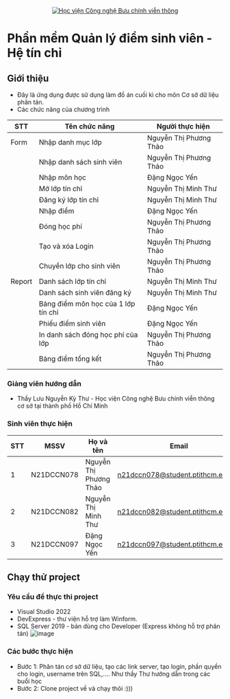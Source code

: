 <p align="center">
  <a href="https://ptithcm.edu.vn/" title="Học viên Công nghệ Bưu chính viễn thông cơ sở tại Tp Hồ Chí Minh" style="border: none;">
    <img src="https://daihoconline.edu.vn/wp-content/uploads/2022/12/logo_bcvt_transparent_Original_White-background_600px.png" alt="Học viện Công nghệ Bưu chính viễn thông">
  </a>
</p>

# Phần mềm Quản lý điểm sinh viên - Hệ tín chỉ

## Giới thiệu

* Đây là ứng dụng được sử dụng làm đồ án cuối kì cho môn Cơ sở dữ liệu phân tán.
* Các chức năng của chương trình
  
|**STT**|**Tên chức năng**          |  **Người thực hiện**       |
|-------|----------------------------------|---------------------------|
|  Form |Nhập danh mục lớp                 |Nguyễn Thị Phương Thảo|
|       |Nhập danh sách sinh viên          |Nguyễn Thị Phương Thảo  |
|       |Nhập môn học                      |Đặng Ngọc Yến         |
|       |Mở lớp tín chỉ                    |Nguyễn Thị Minh Thư       |
|       |Đăng ký lớp tín chỉ               |Nguyễn Thị Minh Thư        |
|       |Nhập điểm                         |Đặng Ngọc Yến         |
|       |Đóng học phí                      |Nguyễn Thị Phương Thảo    |
|       |Tạo và xóa Login                  |Nguyễn Thị Phương Thảo|
|       |Chuyển lớp cho sinh viên          |Nguyễn Thị Phương Thảo|
|Report |Danh sách lớp tín chỉ             |Nguyễn Thị Minh Thư         |
|       |Danh sách sinh viên đăng ký       |Nguyễn Thị Minh Thư        |
|       |Bảng điểm môn học của 1 lớp tín chỉ|Đặng Ngọc Yến         |
|       |Phiếu điểm sinh viên              |Đặng Ngọc Yến         |
|       |In danh sách đóng học phí của lớp  |Nguyễn Thị Phương Thảo |
|       |Bảng điểm tổng kết                |Nguyễn Thị Phương Thảo |

### Giảng viên hướng dẫn

* Thầy Lưu Nguyễn Kỳ Thư - Học viện Công nghệ Bưu chính viễn thông cơ sở tại thành phố Hồ Chí Minh

### Sinh viên thực hiện

|**STT**|**MSSV**  |  **Họ và tên**       |       **Email**                 |
|-------|----------|----------------------|---------------------------------|
|   1   |N21DCCN078|Nguyễn Thị Phương Thảo|n21dccn078@student.ptithcm.edu.vn|
|   2   |N21DCCN082|Nguyễn Thị Minh Thư   |n21dccn082@student.ptithcm.edu.vn|
|   3   |N21DCCN097|Đặng Ngọc Yến         |n21dccn097@student.ptithcm.edu.vn|

## Chạy thử project

### Yêu cầu để thực thi project

* Visual Studio 2022
* DevExpress - thư viện hỗ trợ làm Winform.
* SQL Server 2019 - bản dùng cho Developer (Express không hỗ trợ phân tán)
![image](https://github.com/ngphthao10/CSDLPT-QLDSV_TC/assets/94681623/701f1f67-323d-4071-a36f-489ff009972f)

### Các bước thực hiện 
* Bước 1: Phân tán cơ sở dữ liệu, tạo các link server, tạo login, phần quyền cho login, username trên SQL,.... Như thầy Thư hướng dẫn trong các buổi học
* Bước 2: Clone project về và chạy thôi :)))
